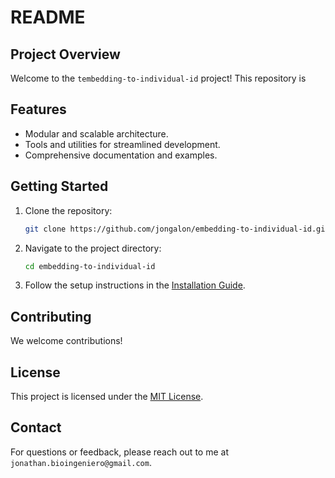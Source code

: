 # README

## Project Overview
Welcome to the `tembedding-to-individual-id` project! This repository is 

## Features
- Modular and scalable architecture.
- Tools and utilities for streamlined development.
- Comprehensive documentation and examples.

## Getting Started
1. Clone the repository:
    ```bash
    git clone https://github.com/jongalon/embedding-to-individual-id.git
    ```
2. Navigate to the project directory:
    ```bash
    cd embedding-to-individual-id
    ```
3. Follow the setup instructions in the [Installation Guide](docs/INSTALL.md).

## Contributing
We welcome contributions! 

## License
This project is licensed under the [MIT License](LICENSE).

## Contact
For questions or feedback, please reach out to me at `jonathan.bioingeniero@gmail.com`.